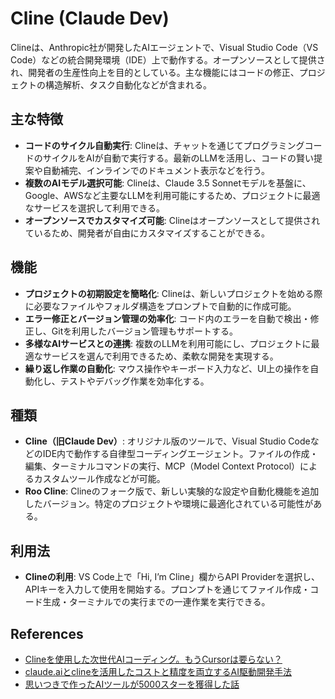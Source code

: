 # Cline (Claude Dev)

Clineは、Anthropic社が開発したAIエージェントで、Visual Studio Code（VS Code）などの統合開発環境（IDE）上で動作する。オープンソースとして提供され、開発者の生産性向上を目的としている。主な機能にはコードの修正、プロジェクトの構造解析、タスク自動化などが含まれる。

## 主な特徴

- **コードのサイクル自動実行**: Clineは、チャットを通じてプログラミングコードのサイクルをAIが自動で実行する。最新のLLMを活用し、コードの賢い提案や自動補完、インラインでのドキュメント表示などを行う。
- **複数のAIモデル選択可能**: Clineは、Claude 3.5 Sonnetモデルを基盤に、Google、AWSなど主要なLLMを利用可能にするため、プロジェクトに最適なサービスを選択して利用できる。
- **オープンソースでカスタマイズ可能**: Clineはオープンソースとして提供されているため、開発者が自由にカスタマイズすることができる。

## 機能

- **プロジェクトの初期設定を簡略化**: Clineは、新しいプロジェクトを始める際に必要なファイルやフォルダ構造をプロンプトで自動的に作成可能。
- **エラー修正とバージョン管理の効率化**: コード内のエラーを自動で検出・修正し、Gitを利用したバージョン管理もサポートする。
- **多様なAIサービスとの連携**: 複数のLLMを利用可能にし、プロジェクトに最適なサービスを選んで利用できるため、柔軟な開発を実現する。
- **繰り返し作業の自動化**: マウス操作やキーボード入力など、UI上の操作を自動化し、テストやデバッグ作業を効率化する。

## 種類

- **Cline（旧Claude Dev）**: オリジナル版のツールで、Visual Studio CodeなどのIDE内で動作する自律型コーディングエージェント。ファイルの作成・編集、ターミナルコマンドの実行、MCP（Model Context Protocol）によるカスタムツール作成などが可能。
- **Roo Cline**: Clineのフォーク版で、新しい実験的な設定や自動化機能を追加したバージョン。特定のプロジェクトや環境に最適化されている可能性がある。

## 利用法

- **Clineの利用**: VS Code上で「Hi, I’m Cline」欄からAPI Providerを選択し、APIキーを入力して使用を開始する。プロンプトを通じてファイル作成・コード生成・ターミナルでの実行までの一連作業を実行できる。

## References

- [Clineを使用した次世代AIコーディング。もうCursorは要らない？](https://qiita.com/noshut/items/0c1de89c766106b204a8)
- [claude.aiとclineを活用したコストと精度を両立するAI駆動開発手法](https://zenn.dev/sunwood_ai_labs/articles/ai-driven-development-cost-accuracy)
- [思いつきで作ったAIツールが5000スターを獲得した話](https://zenn.dev/yamadashy/articles/ai-tool-repomix-5000-star)
